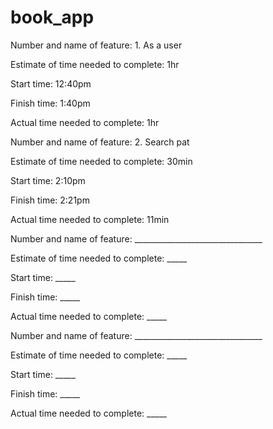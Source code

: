# book_app


Number and name of feature: 1. As a user

Estimate of time needed to complete: 1hr

Start time: 12:40pm

Finish time: 1:40pm

Actual time needed to complete: 1hr


Number and name of feature: 2. Search pat

Estimate of time needed to complete: 30min

Start time: 2:10pm

Finish time: 2:21pm

Actual time needed to complete: 11min


Number and name of feature: ________________________________

Estimate of time needed to complete: _____

Start time: _____

Finish time: _____

Actual time needed to complete: _____


Number and name of feature: ________________________________

Estimate of time needed to complete: _____

Start time: _____

Finish time: _____

Actual time needed to complete: _____